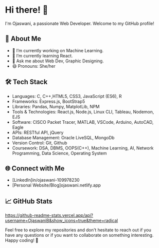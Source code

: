 # Hi there! 👋

I'm Ojaswani, a passionate Web Developer. Welcome to my GitHub profile!

## 🚀 About Me

- 🔭 I’m currently working on  Machine Learning.
- 🌱 I’m currently learning React.
- 💬 Ask me about Web Dev, Graphic Designing.
- 😄 Pronouns: She/her

## 🛠️ Tech Stack

- Languages: C, C++,HTML5, CSS3, JavaScript (ES6), R
- Frameworks: Express.js, BootStrap5 
- Libraries: Pandas, Numpy, MatplotLib, NPM
- Tools & Technologies: React.js, Node.js,  Linux CLI, Tableau, Nodemon, EJS
- Software: CISCO Packet Tracer, MATLAB, VSCode, Arduino, AutoCAD, Eagle
- APIs: RESTful API, jQuery
- Database Management: Oracle LiveSQL, MongoDb
- Version Control:  Git, Github
- Coursework: DSA, DBMS, OOPS(C++), Machine Learning, AI, Network Programming, Data Science, Operating System

## 🌐 Connect with Me

- [LinkedIn]in/ojaswani-109978230
- [Personal Website/Blog]ojaswani.netlify.app

## 📈 GitHub Stats

https://github-readme-stats.vercel.app/api?username=OjaswaniB&show_icons=true&theme=radical

Feel free to explore my repositories and don't hesitate to reach out if you have any questions or if you want to collaborate on something interesting. Happy coding! 🚀
